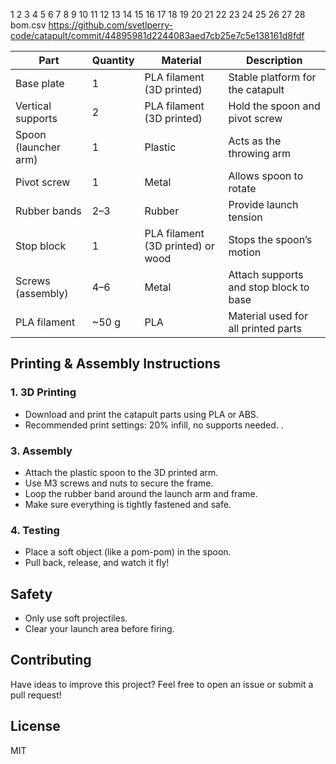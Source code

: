   1
  2
  3
  4
  5
  6
  7
  8
  9
 10
 11
 12
 13
 14
 15
 16
 17
 18
 19
 20
 21
 22
 23
 24
 25
 26
 27
 28
 bom.csv
https://github.com/svetlperry-code/catapult/commit/44895981d2244083aed7cb25e7c5e138161d8fdf


| Part | Quantity | Material | Description |
|------|-----------|-----------|-------------|
| Base plate | 1 | PLA filament (3D printed) | Stable platform for the catapult |
| Vertical supports | 2 | PLA filament (3D printed) | Hold the spoon and pivot screw |
| Spoon (launcher arm) | 1 | Plastic | Acts as the throwing arm |
| Pivot screw | 1 | Metal | Allows spoon to rotate |
| Rubber bands | 2–3 | Rubber | Provide launch tension |
| Stop block | 1 | PLA filament (3D printed) or wood | Stops the spoon’s motion |
| Screws (assembly) | 4–6 | Metal | Attach supports and stop block to base |
| PLA filament | ~50 g | PLA | Material used for all printed parts |

## Printing & Assembly Instructions

### 1. 3D Printing
- Download and print the catapult parts using PLA or ABS.
- Recommended print settings: 20% infill, no supports needed.
.

### 3. Assembly
- Attach the plastic spoon to the 3D printed arm.
- Use M3 screws and nuts to secure the frame.
- Loop the rubber band around the launch arm and frame.
- Make sure everything is tightly fastened and safe.

### 4. Testing
- Place a soft object (like a pom-pom) in the spoon.
- Pull back, release, and watch it fly!

## Safety
- Only use soft projectiles.
- Clear your launch area before firing.

## Contributing
Have ideas to improve this project? Feel free to open an issue or submit a pull request!

## License
MIT


